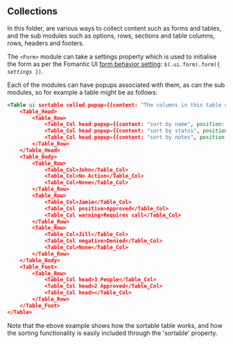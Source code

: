 ## Collections

In this folder, are various ways to collect content such as forms and tables, and the sub modules such as options, rows, sections and table columns, rows, headers and footers.

The `<Form>` module can take a settings property which is used to initialise the form as per the Fomantic UI [form behavior setting](https://fomantic-ui.com/behaviors/form.html): `$(.ui.form).form({ `*`settings`*` })`.

Each of the modules can have popups associated with them, as can the sub modules, so for example a table might be as follows:

```xml
<Table ui sortable celled popup={{content: "The columns in this table can be sorted by clicking on the header.", position: "top center", variation: "basic"}}>
    <Table_Head>
        <Table_Row>
            <Table_Col head popup={{content: "sort by name", position: "top left"}}>Name</Table_Col>
            <Table_Col head popup={{content: "sort by status", position: "top left"}}>Status</Table_Col>
            <Table_Col head popup={{content: "sort by notes", position: "top left"}}>Notes</Table_Col>
        </Table_Row>
    </Table_Head>
    <Table_Body>
        <Table_Row>
            <Table_Col>John</Table_Col>
            <Table_Col>No Action</Table_Col>
            <Table_Col>None</Table_Col>
        </Table_Row>
        <Table_Row>
            <Table_Col>Jamie</Table_Col>
            <Table_Col positive>Approved</Table_Col>
            <Table_Col warning>Requires call</Table_Col>
        </Table_Row>
        <Table_Row>
            <Table_Col>Jill</Table_Col>
            <Table_Col negative>Denied</Table_Col>
            <Table_Col>None</Table_Col>
        </Table_Row>
    </Table_Body>
    <Table_Foot>
        <Table_Row>
            <Table_Col head>3 People</Table_Col>
            <Table_Col head>2 Approved</Table_Col>
            <Table_Col head></Table_Col>
        </Table_Row>
    </Table_Foot>
</Table>
```

Note that the ebove example shows how the sortable table works, and how the sorting functionality is easily included through the 'sortable' property.